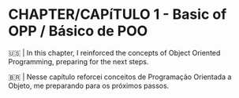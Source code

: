 
# CHAPTER/CAPíTULO 1 - Basic of OPP / Básico de POO

🇺🇸 | In this chapter, I reinforced the concepts of Object Oriented Programming, preparing for the next steps.

🇧🇷 | Nesse capítulo reforcei conceitos de Programação Orientada a Objeto, me preparando para os próximos passos.
  